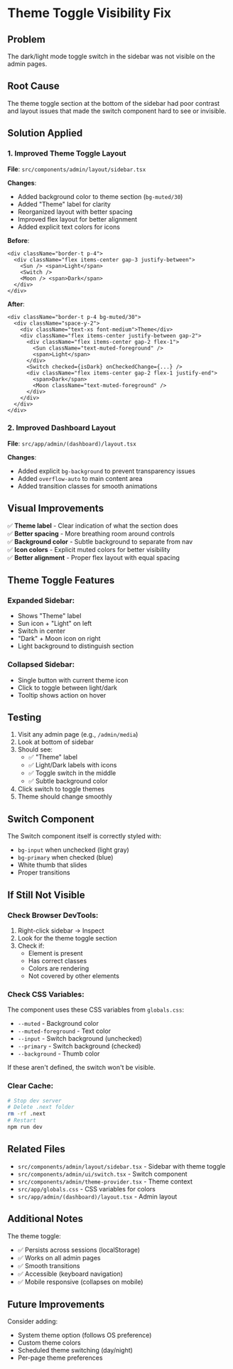 # Theme Toggle Visibility Fix

## Problem

The dark/light mode toggle switch in the sidebar was not visible on the admin pages.

## Root Cause

The theme toggle section at the bottom of the sidebar had poor contrast and layout issues that made the switch component hard to see or invisible.

## Solution Applied

### 1. Improved Theme Toggle Layout

**File**: `src/components/admin/layout/sidebar.tsx`

**Changes**:

- Added background color to theme section (`bg-muted/30`)
- Added "Theme" label for clarity
- Reorganized layout with better spacing
- Improved flex layout for better alignment
- Added explicit text colors for icons

**Before**:

```tsx
<div className="border-t p-4">
  <div className="flex items-center gap-3 justify-between">
    <Sun /> <span>Light</span>
    <Switch />
    <Moon /> <span>Dark</span>
  </div>
</div>
```

**After**:

```tsx
<div className="border-t p-4 bg-muted/30">
  <div className="space-y-2">
    <div className="text-xs font-medium">Theme</div>
    <div className="flex items-center justify-between gap-2">
      <div className="flex items-center gap-2 flex-1">
        <Sun className="text-muted-foreground" />
        <span>Light</span>
      </div>
      <Switch checked={isDark} onCheckedChange={...} />
      <div className="flex items-center gap-2 flex-1 justify-end">
        <span>Dark</span>
        <Moon className="text-muted-foreground" />
      </div>
    </div>
  </div>
</div>
```

### 2. Improved Dashboard Layout

**File**: `src/app/admin/(dashboard)/layout.tsx`

**Changes**:

- Added explicit `bg-background` to prevent transparency issues
- Added `overflow-auto` to main content area
- Added transition classes for smooth animations

## Visual Improvements

✅ **Theme label** - Clear indication of what the section does  
✅ **Better spacing** - More breathing room around controls  
✅ **Background color** - Subtle background to separate from nav  
✅ **Icon colors** - Explicit muted colors for better visibility  
✅ **Better alignment** - Proper flex layout with equal spacing

## Theme Toggle Features

### Expanded Sidebar:

- Shows "Theme" label
- Sun icon + "Light" on left
- Switch in center
- "Dark" + Moon icon on right
- Light background to distinguish section

### Collapsed Sidebar:

- Single button with current theme icon
- Click to toggle between light/dark
- Tooltip shows action on hover

## Testing

1. Visit any admin page (e.g., `/admin/media`)
2. Look at bottom of sidebar
3. Should see:
   - ✅ "Theme" label
   - ✅ Light/Dark labels with icons
   - ✅ Toggle switch in the middle
   - ✅ Subtle background color
4. Click switch to toggle themes
5. Theme should change smoothly

## Switch Component

The Switch component itself is correctly styled with:

- `bg-input` when unchecked (light gray)
- `bg-primary` when checked (blue)
- White thumb that slides
- Proper transitions

## If Still Not Visible

### Check Browser DevTools:

1. Right-click sidebar → Inspect
2. Look for the theme toggle section
3. Check if:
   - Element is present
   - Has correct classes
   - Colors are rendering
   - Not covered by other elements

### Check CSS Variables:

The component uses these CSS variables from `globals.css`:

- `--muted` - Background color
- `--muted-foreground` - Text color
- `--input` - Switch background (unchecked)
- `--primary` - Switch background (checked)
- `--background` - Thumb color

If these aren't defined, the switch won't be visible.

### Clear Cache:

```bash
# Stop dev server
# Delete .next folder
rm -rf .next
# Restart
npm run dev
```

## Related Files

- `src/components/admin/layout/sidebar.tsx` - Sidebar with theme toggle
- `src/components/admin/ui/switch.tsx` - Switch component
- `src/components/admin/theme-provider.tsx` - Theme context
- `src/app/globals.css` - CSS variables for colors
- `src/app/admin/(dashboard)/layout.tsx` - Admin layout

## Additional Notes

The theme toggle:

- ✅ Persists across sessions (localStorage)
- ✅ Works on all admin pages
- ✅ Smooth transitions
- ✅ Accessible (keyboard navigation)
- ✅ Mobile responsive (collapses on mobile)

## Future Improvements

Consider adding:

- System theme option (follows OS preference)
- Custom theme colors
- Scheduled theme switching (day/night)
- Per-page theme preferences
